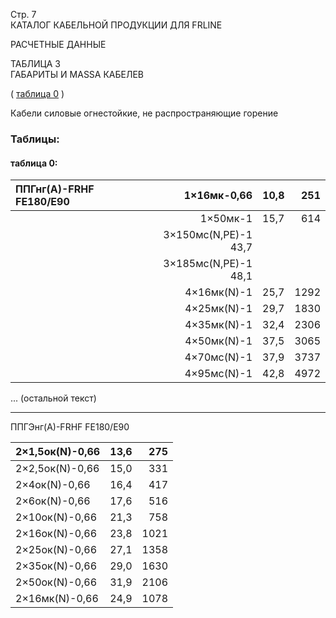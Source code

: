 Стр. 7  
КАТАЛОГ КАБЕЛЬНОЙ ПРОДУКЦИИ ДЛЯ FRLINE  

РАСЧЕТНЫЕ ДАННЫЕ

ТАБЛИЦА 3  
ГАБАРИТЫ И МАSSА КАБЕЛЕВ

( [таблица 0](#ce7323f2-7ad8-4402-bfb5-cfad72e44454) )

Кабели силовые огнестойкие, не распространяющие горение

### Таблицы:

#### таблица 0:

| ППГнг(А)-FRHF FE180/E90 | 1×16мк-0,66 | 10,8 | 251 |
| :----------------------- | --------------: | -----: | ----: |
|                          |               1×50мк-1 | 15,7 | 614 |
|                          |                3×150мс(N,PE)-1 43,7 |       |        |
|                          |                 3×185мс(N,PE)-1 48,1 |       |        |
|                          |                  4×16мк(N)-1 | 25,7 | 1292 |
|                          |                   4×25мк(N)-1 | 29,7 | 1830 |
|                          |                    4×35мк(N)-1 | 32,4 | 2306 |
|                          |                     4×50мк(N)-1 | 37,5 | 3065 |
|                          |                      4×70мс(N)-1 | 37,9 | 3737 |
|                          |                       4×95мс(N)-1 | 42,8 | 4972 |

... (остальной текст)

[таблица 0]: #ce7323f2-7ad8-4402-bfb5-cfad72e44454

---

ППГЭнг(А)-FRHF FE180/E90

| 2×1,5ок(N)-0,66 | 13,6 | 275 |
| ----------------- | ------: | -------: |
|              2×2,5ок(N)-0,66 | 15,0 | 331 |
|              2×4ок(N)-0,66 | 16,4 | 417 |
|              2×6ок(N)-0,66 | 17,6 | 516 |
|             2×10ок(N)-0,66 | 21,3 | 758 |
|            2×16ок(N)-0,66 | 23,8 | 1021 |
|           2×25ок(N)-0,66 | 27,1 | 1358 |
|          2×35ок(N)-0,66 | 29,0 | 1630 |
|         2×50ок(N)-0,66 | 31,9 | 2106 |
|      2×16мк(N)-0,66 | 24,9 | 1078 |